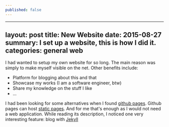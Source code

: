 ```yaml
---
published: false
---
```


---
layout:     post
title:      New Website
date:       2015-08-27
summary:    I set up a website, this is how I did it.
categories: general web
---

I had wanted to setup my own website for so long. The main reason was simply to make myself visible on the net. Other benefits include:
* Platform for blogging about this and that
* Showcase my works (I am a software engineer, btw)
* Share my knowledge on the stuff I like
* ...

I had been looking for some alternatives when I found [github pages](https://pages.github.com/). Github pages can host [static pages](https://en.wikipedia.org/wiki/Static_web_page). And for me that's enough as I would not need a web application. While reading its description, I noticed one very interesting feature: blog with [Jekyll](http://jekyllrb.com)
